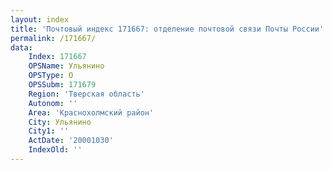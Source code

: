```yaml
---
layout: index
title: 'Почтовый индекс 171667: отделение почтовой связи Почты России'
permalink: /171667/
data:
    Index: 171667
    OPSName: Ульянино
    OPSType: О
    OPSSubm: 171679
    Region: 'Тверская область'
    Autonom: ''
    Area: 'Краснохолмский район'
    City: Ульянино
    City1: ''
    ActDate: '20001030'
    IndexOld: ''
---
```

